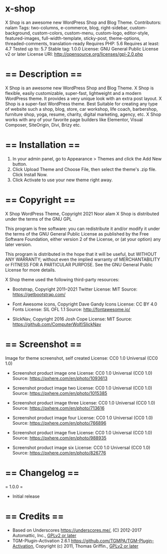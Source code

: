 # x-shop
X Shop is an awesome new WordPress Shop and Blog Theme.
Contributors: nalam
Tags: two-columns, e-commerce, blog, right-sidebar, custom-background, custom-colors, custom-menu, custom-logo, editor-style, featured-images, full-width-template, sticky-post, theme-options, threaded-comments, translation-ready
Requires PHP: 5.6
Requires at least: 4.7
Tested up to: 5.7
Stable tag: 1.0.0
License: GNU General Public License v2 or later
License URI: http://opensource.org/licenses/gpl-2.0.php 


# == Description ==
X Shop is an awesome new WordPress Shop and Blog Theme. X Shop is flexible, easily customizable, super-fast, lightweight and a modern WordPress theme. It provides a very unique look with an extra post layout. X Shop is a super-fast WordPress theme. Best Suitable for creating any type of website such a shop, blog, store, car workshop, life coach, barbershop, furniture shop, yoga, resume, charity, digital marketing, agency, etc. X Shop works with any of your favorite page builders like Elementor, Visual Composer, SiteOrigin, Divi, Brizy etc.

# == Installation ==

1. In your admin panel, go to Appearance > Themes and click the Add New button.
2. Click Upload Theme and Choose File, then select the theme's .zip file. Click Install Now.
3. Click Activate to use your new theme right away.

# == Copyright ==

X Shop WordPress Theme, Copyright 2021 Noor alam
X Shop is distributed under the terms of the GNU GPL

This program is free software: you can redistribute it and/or modify
it under the terms of the GNU General Public License as published by
the Free Software Foundation, either version 2 of the License, or
(at your option) any later version.

This program is distributed in the hope that it will be useful,
but WITHOUT ANY WARRANTY; without even the implied warranty of
MERCHANTABILITY or FITNESS FOR A PARTICULAR PURPOSE. See the
GNU General Public License for more details.

X Shop theme used the following third-party resources:


* Bootstrap, Copyright 2011–2021 Twitter
License: MIT
Source: https://getbootstrap.com/

* Font Awesome icons, Copyright Dave Gandy
Icons License: CC BY 4.0 
Fonts License: SIL OFL 1.1 
Source: http://fontawesome.io/

* SlickNav, Copyright 2016 Josh Cope
License: MIT 
Source: https://github.com/ComputerWolf/SlickNav


# == Screenshot ==

Image for theme screenshot, self created
License: CC0 1.0 Universal (CC0 1.0)


* Screenshot product image one
License: CC0 1.0 Universal (CC0 1.0)
Source: https://pxhere.com/en/photo/1093613

* Screenshot product image two
License: CC0 1.0 Universal (CC0 1.0)
Source: https://pxhere.com/en/photo/1015385

* Screenshot product image three
License: CC0 1.0 Universal (CC0 1.0)
Source: https://pxhere.com/en/photo/713616

* Screenshot product image four
License: CC0 1.0 Universal (CC0 1.0)
Source: https://pxhere.com/en/photo/766896

* Screenshot product image five
License: CC0 1.0 Universal (CC0 1.0)
Source: https://pxhere.com/en/photo/988935

* Screenshot product image six
License: CC0 1.0 Universal (CC0 1.0)
Source: https://pxhere.com/en/photo/826776


# == Changelog ==

= 1.0.0 =
* Initial release

# == Credits ==

* Based on Underscores https://underscores.me/, (C) 2012-2017 Automattic, Inc., [GPLv2 or later](https://www.gnu.org/licenses/gpl-2.0.html)
* TGM-Plugin-Activation 2.6.1 https://github.com/TGMPA/TGM-Plugin-Activation, Copyright (c) 2011, Thomas Griffin., [GPLv2 or later](https://www.gnu.org/licenses/gpl-2.0.html)

